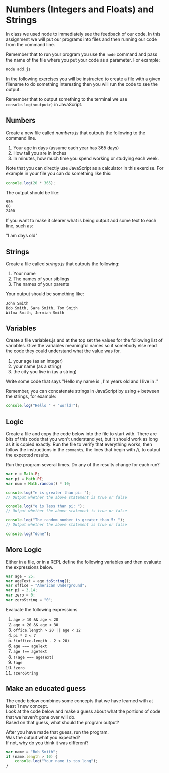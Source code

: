 # Numbers (Integers and Floats) and Strings
In class we used node to immediately see the feedback of our code. In this assignment we will put our programs into files and then running our code from the command line.

Remember that to run your program you use the `node` command and pass the name of the file where you put your code as a parameter. For example:

```bash
node add.js
```
In the following exercises you will be instructed to create a file with a given filename to do something interesting then you will run the code to see the output.

Remember that to output something to the terminal we use `console.log(<output>)` in JavaScript.

## Numbers
Create a new file called *numbers.js* that outputs the following to the command line.

1. Your age in days (assume each year has 365 days)
2. How tall you are in inches
3. In minutes, how much time you spend working or studying each week.

Note that you can directly use JavaScript as a calculator in this exercise. For example in your file you can do something like this:

```javascript
console.log(20 * 365);
```

The output should be like:

```bash
950
68
2400
```

If you want to make it clearer what is being output add some text to each line, such as:

"I am <age in days> days old"

## Strings

Create a file called *strings.js* that outputs the following:

1. Your name
2. The names of your siblings
3. The names of your parents

Your output should be something like:

```bash
John Smith
Bob Smith, Sara Smith, Tom Smith
Wilma Smith, Jermiah Smith
```

## Variables

Create a file variables.js and at the top set the values for the following list of variables.
Give the variables meaningful names so if somebody else read the code they could understand what the value was for.

1. your age (as an integer)
2. your name (as a string)
3. the city you live in (as a string)

Write some code that says "Hello my name is <your name>, I'm <your age> years old and I live in <your city>."

Remember, you can concatenate strings in JavaScript by using + between the strings, for example:

```javascript
console.log("Hello " + "world!");
```

## Logic

Create a file and copy the code below into the file to start with. There are bits of this code that you won't understand yet, but it should work as long as it is copied exactly. Run the file to verify that everything works, then follow the instructions in the `comments`, the lines that begin with //, to output the expected results. 

Run the program several times.
Do any of the results change for each run?


```javascript
var e = Math.E;
var pi = Math.PI;
var num = Math.random() * 10;

console.log("e is greater than pi: ");
// Output whether the above statement is true or false

console.log("e is less than pi: ");
// Output whether the above statement is true or false

console.log("The random number is greater than 5: ");
// Output whether the above statement is true or false

console.log("done");
```

## More Logic

Either in a file, or in a REPL define the following variables and then evaluate the expressions below.

```javascript
var age = 25;
var ageText = age.toString();
var office = "American Underground";
var pi = 3.14;
var zero = 0;
var zeroString = "0";
```

Evaluate the following expressions

1. `age > 10 && age < 20`
2. `age > 20 && age < 30`
3. `office.length > 20 || age < 12`
4. `pi * 2 < 7`
5. `!(office.length - 2 < 20)`
6. `age === ageText`
7. `age !== ageText`
8. `!(age === ageText)`
9. `!age`
10. `!zero`
11. `!zeroString`


## Make an educated guess

The code below combines some concepts that we have learned with at least 1 new concept.  
Look at the code below and make a guess about what the portions of code that we haven't gone over will do.  
Based on that guess, what should the program output?


After you have made that guess, run the program.  
Was the output what you expected?  
If not, why do you think it was different?

```javascript
var name = "Bob Smith";
if (name.length > 10) {
    console.log("Your name is too long");
}
```